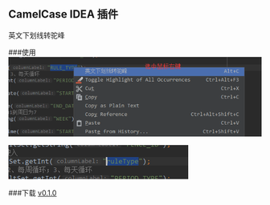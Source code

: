 ## CamelCase IDEA 插件

英文下划线转驼峰

###使用
![name](doc/show.png)

![name](doc/show2.png)

###下载
[v0.1.0](https://gitea.xzp.ink/XuZhiJie/CamelCase/src/tag/release/v0.1.0/doc/CamelCase_v0.1.0_for_idea_2018.3.jar)
